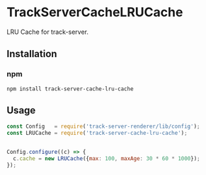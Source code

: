 # TrackServerCacheLRUCache
LRU Cache for track-server.

## Installation

### npm

```shell
npm install track-server-cache-lru-cache
```

## Usage

```javascript
const Config   = require('track-server-renderer/lib/config');
const LRUCache = require('track-server-cache-lru-cache');


Config.configure((c) => {
  c.cache = new LRUCache({max: 100, maxAge: 30 * 60 * 1000});
});
```
